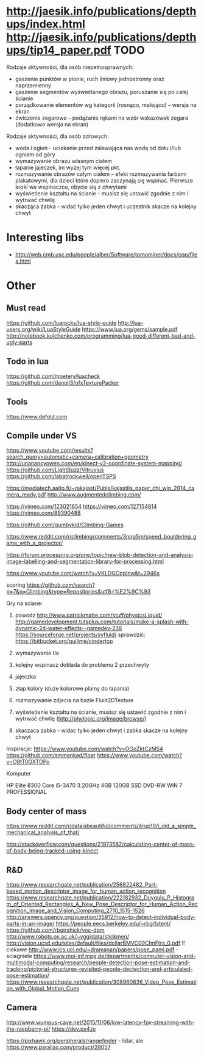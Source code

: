 http://jaesik.info/publications/depthups/index.html
http://jaesik.info/publications/depthups/tip14_paper.pdf
TODO
====

Rodzaje aktywności, dla osób niepełnosprawnych:
- gaszenie punktów w pionie, ruch liniowy jednostronny oraz naprzemienny
- gaszenie segmentów wyświetlanego obrazu, poruszanie się po całej ścianie
- porządkowanie elementów wg kategorii (rosnąco, malejąco) – wersja na ekran
- ćwiczenie zegarowe – podążanie rękami na wzór wskazówek zegara (dodatkowo wersja na ekran)

Rodzaje aktywności, dla osób zdrowych:

- woda i ogień - uciekanie przed zalewająca nas wodą od dołu i/lub ogniem od góry
- wymazywanie obrazu własnym ciałem
- łapanie jajeczek, im wyżej tym więcej pkt.
- rozmazywanie obrazów całym ciałem – efekt rozmazywania farbami plakatowymi, dla dzieci które dopiero zaczynają się wspinać. Pierwsze kroki we wspinaczce, obycie się z chwytami
- wyświetlenie kształtu na ścianie - musisz się ustawić zgodnie z nim i wytrwać chwilę
- skacząca żabka - widać tylko jeden chwyt i uczestnik skacze na kolejny chwyt


Interesting libs
================

- http://web.cmb.usc.edu/people/alber/Software/tomominer/docs/cpp/files.html


Other
=====

Must read
---------

https://github.com/luarocks/lua-style-guide
http://lua-users.org/wiki/LuaStyleGuide
https://www.lua.org/gems/sample.pdf
http://notebook.kulchenko.com/programming/lua-good-different-bad-and-ugly-parts

Todo in lua
-----------

https://github.com/mpeterv/luacheck
https://github.com/danoli3/ofxTexturePacker

Tools
-----

https://www.defold.com



Compile under VS
---------------

https://www.youtube.com/results?search_query=automatic+camera+calibration+geometry
http://unanancyowen.com/en/kinect-v2-coordinate-system-mapping/
https://github.com/LightBuzz/Vitruvius
https://github.com/labatrockwell/openTSPS

https://mediatech.aalto.fi/~rakajast/Publs/kajastila_paper_chi_wip_2014_camera_ready.pdf
http://www.augmentedclimbing.com/

https://vimeo.com/123021654
https://vimeo.com/127154814
https://vimeo.com/89390488


https://github.com/gumbykid/Climbing-Games

https://www.reddit.com/r/climbing/comments/3npg5m/speed_bouldering_game_with_a_projector/


https://forum.processing.org/one/topic/new-blob-detection-and-analysis-image-labelling-and-segmentation-library-for-processing.html

https://www.youtube.com/watch?v=VKLDGCppInw&t=2946s

scoring
https://github.com/search?p=7&q=Climbing&type=Repositories&utf8=%E2%9C%93


Gry na sciane:

1) powodz
    http://www.patrickmatte.com/stuff/physicsLiquid/
    http://gamedevelopment.tutsplus.com/tutorials/make-a-splash-with-dynamic-2d-water-effects--gamedev-236
    https://sourceforge.net/projects/syfluid/
    sprawdzić: https://bitbucket.org/quilime/cindertop

2) wymazywanie tla
3) kolejny wspinacz dokłada do problemu 2 przechwyty
4) jajeczka
5) złap kolory (duże kolorowe plamy do łapania)
6) rozmazywanie zdjecia na bazie Fluid2DTexture
7) wyświetlenie kształtu na ścianie, musisz się ustawić zgodnie z nim i wytrwać chwilę (http://phylopic.org/image/browse/)

8) skaczaca zabka - widac tylko jeden chwyt i zabka skacze na kolejny chwyt

Inspiracje:
https://www.youtube.com/watch?v=OGoZktCzMS4   https://github.com/smmankad/float
https://www.youtube.com/watch?v=O8tT0GXTOPo


Komputer

HP Elite 8300 Core i5-3470 3.20GHz 4GB 120GB SSD DVD-RW WIN 7 PROFESSIONAL


Body center of mass
-------------------
https://www.reddit.com/r/dataisbeautiful/comments/4rup10/i_did_a_simple_mechanical_analysis_of_that/

http://stackoverflow.com/questions/21973582/calculating-center-of-mass-of-body-being-tracked-using-kinect



R&D
---

https://www.researchgate.net/publication/256822482_Part-based_motion_descriptor_image_for_human_action_recognition
https://www.researchgate.net/publication/222182932_Duygulu_P_Histogram_of_Oriented_Rectangles_A_New_Pose_Descriptor_for_Human_Action_Recognition_Image_and_Vision_Computing_2710_1515-1526
http://answers.opencv.org/question/35912/how-to-detect-individual-body-parts-in-an-image/
https://people.eecs.berkeley.edu/~rbg/latent/
https://github.com/rbgirshick/voc-dpm
http://www.robots.ox.ac.uk/~vgg/data/stickmen/
http://vision.ucsd.edu/sites/default/files/dollarBMVC09ChnFtrs_0.pdf  !! ciekawe
http://www.ics.uci.edu/~dramanan/papers/pose_pami.pdf - sciagniete
https://www.mpi-inf.mpg.de/departments/computer-vision-and-multimodal-computing/research/people-detection-pose-estimation-and-tracking/pictorial-structures-revisited-people-dectection-and-articulated-pose-estimation/
https://www.researchgate.net/publication/308960836_Video_Pose_Estimation_with_Global_Motion_Cues



Camera
------

http://www.wumpus-cave.net/2015/11/06/low-latency-fpv-streaming-with-the-raspberry-pi/
https://dev.px4.io

https://pixhawk.org/peripherals/rangefinder  - lidar, ale https://www.parallax.com/product/28057


